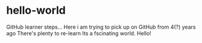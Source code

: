 # hello-world
GitHub learner steps...
Here i am trying to pick up on GitHub from 4(?) years ago
There's plenty to re-learn
Its a fscinating world. Hello!
